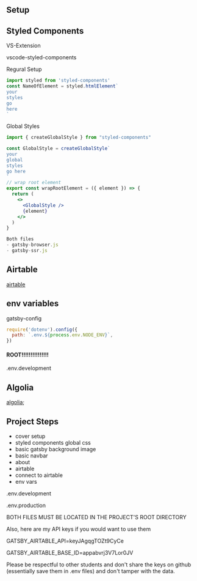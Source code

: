 ## Setup

## Styled Components

VS-Extension

vscode-styled-components

Regural Setup

```jsx
import styled from 'styled-components'
const NameOfElement = styled.htmlElement`
your
styles
go
here
`
```

Global Styles

```jsx
import { createGlobalStyle } from "styled-components"

const GlobalStyle = createGlobalStyle`
your
global
styles
go here
`
// wrap root element
export const wrapRootElement = ({ element }) => {
  return (
    <>
      <GlobalStyle />
      {element}
    </>
  )
}

Both files
- gatsby-browser.js
- gatsby-ssr.js

```

## Airtable

[airtable](https://airtable.com/invite/r/h4p0v9Vg)

## env variables

gatsby-config

```js
require('dotenv').config({
  path: `.env.${process.env.NODE_ENV}`,
})
```

#### ROOT!!!!!!!!!!!!!!!

.env.development

## Algolia

[algolia](https://www.algolia.com/);

## Project Steps

- cover setup
- styled components global css
- basic gatsby background image
- basic navbar
- about
- airtable
- connect to airtable
- env vars

.env.development

.env.production

BOTH  FILES MUST BE LOCATED IN THE PROJECT'S ROOT DIRECTORY

Also, here are my API keys if you would want to use them

GATSBY_AIRTABLE_API=keyJAgqgTOZt9CyCe

GATSBY_AIRTABLE_BASE_ID=appabvrj3V7Lor0JV

Please be respectful to other students and don't share the keys on github (essentially save them in .env files) and don't tamper with the data.